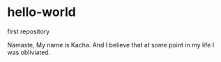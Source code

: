 # hello-world
first repository

Namaste, My name is Kacha. And I believe that at some point in my life I was obliviated.
